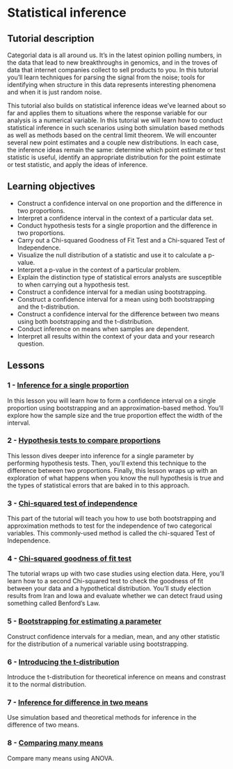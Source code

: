 # Statistical inference

## Tutorial description

Categorial data is all around us. It’s in the latest opinion polling numbers, in the data that lead to new breakthroughs in genomics, and in the troves of data that internet companies collect to sell products to you. In this tutorial you’ll learn techniques for parsing the signal from the noise; tools for identifying when structure in this data represents interesting phenomena and when it is just random noise.

This tutorial also builds on statistical inference ideas we’ve learned about so far and applies them to situations where the response variable for our analysis is a numerical variable. In this tutorial we will learn how to conduct statistical inference in such scenarios using both simulation based methods as well as methods based on the central limit theorem.
We will encounter several new point estimates and a couple new distributions. In each case, the inference ideas remain the same: determine which point estimate or test statistic is useful, identify an appropriate distribution for the point estimate or test statistic, and apply the ideas of inference.

## Learning objectives

- Construct a confidence interval on one proportion and the difference in two proportions.
- Interpret a confidence interval in the context of a particular data set.
- Conduct hypothesis tests for a single proportion and the difference in two proportions.
- Carry out a Chi-squared Goodness of Fit Test and a Chi-squared Test of Independence.
- Visualize the null distribution of a statistic and use it to calculate a p-value.
- Interpret a p-value in the context of a particular problem.
- Explain the distinction type of statistical errors analysts are susceptible to when carrying out a hypothesis test.
- Construct a confidence interval for a median using bootstrapping.
- Construct a confidence interval for a mean using both bootstrapping and the t-distribution.
- Construct a confidence interval for the difference between two means using both bootstrapping and the t-distribution.
- Conduct inference on means when samples are dependent.
- Interpret all results within the context of your data and your research question.

## Lessons

### 1 - [Inference for a single proportion](https://openintro.shinyapps.io/ims-05-infer-01/)

In this lesson you will learn how to form a confidence interval on a single proportion using bootstrapping and an approximation-based method. You’ll explore how the sample size and the true proportion effect the width of the interval.

### 2 - [Hypothesis tests to compare proportions](https://openintro.shinyapps.io/ims-05-infer-02/)

This lesson dives deeper into inference for a single parameter by performing hypothesis tests. Then, you’ll extend this technique to the difference between two proportions. Finally, this lesson wraps up with an exploration of what happens when you know the null hypothesis is true and the types of statistical errors that are baked in to this approach.

### 3 - [Chi-squared test of independence](https://openintro.shinyapps.io/ims-05-infer-03/)

This part of the tutorial will teach you how to use both bootstrapping and approximation methods to test for the independence of two categorical variables. This commonly-used method is called the chi-squared Test of Independence.

### 4 - [Chi-squared goodness of fit test](https://openintro.shinyapps.io/ims-05-infer-04/)

The tutorial wraps up with two case studies using election data. Here, you’ll learn how to a second Chi-squared test to check the goodness of fit between your data and a hypothetical distribution. You’ll study election results from Iran and Iowa and evaluate whether we can detect fraud using something called Benford’s Law.

### 5 - [Bootstrapping for estimating a parameter](https://openintro.shinyapps.io/ims-05-infer-05/)

Construct confidence intervals for a median, mean, and any other statistic for the distribution of a numerical variable using bootstrapping.

### 6 - [Introducing the t-distribution](https://openintro.shinyapps.io/ims-05-infer-06/)

Introduce the t-distribution for theoretical inference on means and constrast it to the normal distribution.

### 7 - [Inference for difference in two means](https://openintro.shinyapps.io/ims-05-infer-07/)

Use simulation based and theoretical methods for inference in the difference of two means.

### 8 - [Comparing many means](https://openintro.shinyapps.io/ims-05-infer-08/)

Compare many means using ANOVA.
